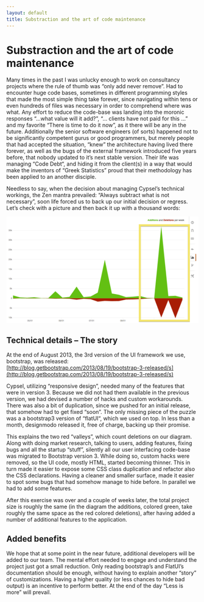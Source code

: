 ```yaml
---
layout: default
title: Substraction and the art of code maintenance
---
```


# Substraction and the art of code maintenance

Many times in the past I was unlucky enough to work on consultancy projects where the rule of thumb was “only add never remove”. Had to encounter huge code bases, sometimes in different programming styles that made the most simple thing take forever, since navigating within tens or even hundreds of files was necessary in order to comprehend where was what. Any effort to reduce the code-base was landing into the moronic responses “…what value will it add?”, “… clients have not paid for this …” and my favorite “There is time to do it now”, as it there will be any in the future. Additionally the senior software engineers (of sorts) happened not to be significantly competent gurus or good programmers, but merely people that had accepted the situation, “knew” the architecture having lived there forever, as well as the bugs of the external framework introduced five years before, that nobody updated to it’s next stable version. Their life was managing “Code Debt“, and hiding it from the client(s) in a way that would make the inventors of “Greek Statistics” proud that their methodology has been applied to an another disciple.

Needless to say, when the decision about managing Cypsel’s technical workings, the Zen mantra prevailed: “Always subtract what is not necessary”, soon life forced us to back up our initial decision or regress. Let’s check with a picture and then back it up with a thousand words:

![Code Frequency 3rd October 2013.](/images/code_frequency-03oct20131-545_302.png "Code Frequency 3rd October 2013.")

## Technical details – The story

At the end of August 2013, the 3rd version of the UI framework we use, bootstrap, was released: [http://blog.getbootstrap.com/2013/08/19/bootstrap-3-released/s](http://blog.getbootstrap.com/2013/08/19/bootstrap-3-released/s)

Cypsel, utilizing “responsive design”, needed many of the features that were in version 3. Because we did not had them available in the previous version, we had devised a number of hacks and custom workarounds. There was also a bit of duplication, since we pushed for an initial release, that somehow had to get fixed “soon”. The only missing piece of the puzzle was a a bootstrap3 version of “flatUI“, which we used on top. In less than a month, designmodo released it, free of charge, backing up their promise.

This explains the two red “valleys”, which count deletions on our diagram. Along with doing market research, talking to users, adding features, fixing bugs and all the startup “stuff”, silently all our user interfacing code-base was migrated to Bootstrap version 3. While doing so, custom hacks were removed, so the UI code, mostly HTML, started becoming thinner. This in turn made it easier to expose some CSS class duplication and refactor also the CSS declarations. Having a cleaner and smaller surface, made it easier to spot some bugs that had somehow manage to hide before. In parallel we had to add some features.

After this exercise was over and a couple of weeks later, the total project size is roughly the same (in the diagram the additions, colored green, take roughly the same space as the red colored deletions), after having added a number of additional features to the application.

## Added benefits

We hope that at some point in the near future, additional developers will be added to our team. The mental effort needed to engage and understand the project just got a small reduction. Only reading bootstrap’s and FlatUI’s documentation should be enough, without having to explain another “story” of customizations. Having a higher quality (or less chances to hide bad output) is an incentive to perform better. At the end of the day “Less is more” will prevail.